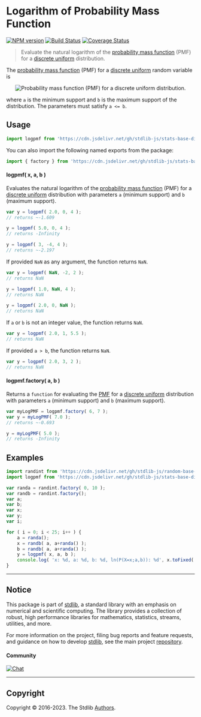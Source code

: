 <!--

@license Apache-2.0

Copyright (c) 2018 The Stdlib Authors.

Licensed under the Apache License, Version 2.0 (the "License");
you may not use this file except in compliance with the License.
You may obtain a copy of the License at

   http://www.apache.org/licenses/LICENSE-2.0

Unless required by applicable law or agreed to in writing, software
distributed under the License is distributed on an "AS IS" BASIS,
WITHOUT WARRANTIES OR CONDITIONS OF ANY KIND, either express or implied.
See the License for the specific language governing permissions and
limitations under the License.

-->

# Logarithm of Probability Mass Function

[![NPM version][npm-image]][npm-url] [![Build Status][test-image]][test-url] [![Coverage Status][coverage-image]][coverage-url] <!-- [![dependencies][dependencies-image]][dependencies-url] -->

> Evaluate the natural logarithm of the [probability mass function][pmf] (PMF) for a [discrete uniform][discrete-uniform-distribution] distribution.

<section class="intro">

The [probability mass function][pmf] (PMF) for a [discrete uniform][discrete-uniform-distribution] random variable is

<!-- <equation class="equation" label="eq:discrete_uniform_pmf" align="center" raw="P(X=x;a,b)=\begin{cases} \frac{1}{b - a + 1} & \text{for } x \in \{ a, \ldots, b \} \\ 0 & \text{otherwise} \end{cases}" alt="Probability mass function (PMF) for a discrete uniform distribution."> -->

<div class="equation" align="center" data-raw-text="P(X=x;a,b)=\begin{cases} \frac{1}{b - a + 1} &amp; \text{for } x \in \{ a, \ldots, b \} \\ 0 &amp; \text{otherwise} \end{cases}" data-equation="eq:discrete_uniform_pmf">
    <img src="https://cdn.jsdelivr.net/gh/stdlib-js/stdlib@591cf9d5c3a0cd3c1ceec961e5c49d73a68374cb/lib/node_modules/@stdlib/stats/base/dists/discrete-uniform/logpmf/docs/img/equation_discrete_uniform_pmf.svg" alt="Probability mass function (PMF) for a discrete uniform distribution.">
    <br>
</div>

<!-- </equation> -->

where `a` is the minimum support and `b` is the maximum support of the distribution. The parameters must satisfy `a <= b`.

</section>

<!-- /.intro -->



<section class="usage">

## Usage

```javascript
import logpmf from 'https://cdn.jsdelivr.net/gh/stdlib-js/stats-base-dists-discrete-uniform-logpmf@deno/mod.js';
```

You can also import the following named exports from the package:

```javascript
import { factory } from 'https://cdn.jsdelivr.net/gh/stdlib-js/stats-base-dists-discrete-uniform-logpmf@deno/mod.js';
```

#### logpmf( x, a, b )

Evaluates the natural logarithm of the [probability mass function][pmf] (PMF) for a [discrete uniform][discrete-uniform-distribution] distribution with parameters `a` (minimum support) and `b` (maximum support).

```javascript
var y = logpmf( 2.0, 0, 4 );
// returns ~-1.609

y = logpmf( 5.0, 0, 4 );
// returns -Infinity

y = logpmf( 3, -4, 4 );
// returns ~-2.197
```

If provided `NaN` as any argument, the function returns `NaN`.

```javascript
var y = logpmf( NaN, -2, 2 );
// returns NaN

y = logpmf( 1.0, NaN, 4 );
// returns NaN

y = logpmf( 2.0, 0, NaN );
// returns NaN
```

If `a` or `b` is not an integer value, the function returns `NaN`.

```javascript
var y = logpmf( 2.0, 1, 5.5 );
// returns NaN
```

If provided `a > b`, the function returns `NaN`.

```javascript
var y = logpmf( 2.0, 3, 2 );
// returns NaN
```

#### logpmf.factory( a, b )

Returns a `function` for evaluating the [PMF][pmf] for a [discrete uniform][discrete-uniform-distribution] distribution with parameters `a` (minimum support) and `b` (maximum support).

```javascript
var myLogPMF = logpmf.factory( 6, 7 );
var y = myLogPMF( 7.0 );
// returns ~-0.693

y = myLogPMF( 5.0 );
// returns -Infinity
```

</section>

<!-- /.usage -->

<section class="examples">

## Examples

<!-- eslint no-undef: "error" -->

```javascript
import randint from 'https://cdn.jsdelivr.net/gh/stdlib-js/random-base-discrete-uniform@deno/mod.js';
import logpmf from 'https://cdn.jsdelivr.net/gh/stdlib-js/stats-base-dists-discrete-uniform-logpmf@deno/mod.js';

var randa = randint.factory( 0, 10 );
var randb = randint.factory();
var a;
var b;
var x;
var y;
var i;

for ( i = 0; i < 25; i++ ) {
    a = randa();
    x = randb( a, a+randa() );
    b = randb( a, a+randa() );
    y = logpmf( x, a, b );
    console.log( 'x: %d, a: %d, b: %d, ln(P(X=x;a,b)): %d', x.toFixed( 4 ), a.toFixed( 4 ), b.toFixed( 4 ), y.toFixed( 4 ) );
}
```

</section>

<!-- /.examples -->

<!-- Section for related `stdlib` packages. Do not manually edit this section, as it is automatically populated. -->

<section class="related">

</section>

<!-- /.related -->

<!-- Section for all links. Make sure to keep an empty line after the `section` element and another before the `/section` close. -->


<section class="main-repo" >

* * *

## Notice

This package is part of [stdlib][stdlib], a standard library with an emphasis on numerical and scientific computing. The library provides a collection of robust, high performance libraries for mathematics, statistics, streams, utilities, and more.

For more information on the project, filing bug reports and feature requests, and guidance on how to develop [stdlib][stdlib], see the main project [repository][stdlib].

#### Community

[![Chat][chat-image]][chat-url]

---

## Copyright

Copyright &copy; 2016-2023. The Stdlib [Authors][stdlib-authors].

</section>

<!-- /.stdlib -->

<!-- Section for all links. Make sure to keep an empty line after the `section` element and another before the `/section` close. -->

<section class="links">

[npm-image]: http://img.shields.io/npm/v/@stdlib/stats-base-dists-discrete-uniform-logpmf.svg
[npm-url]: https://npmjs.org/package/@stdlib/stats-base-dists-discrete-uniform-logpmf

[test-image]: https://github.com/stdlib-js/stats-base-dists-discrete-uniform-logpmf/actions/workflows/test.yml/badge.svg?branch=main
[test-url]: https://github.com/stdlib-js/stats-base-dists-discrete-uniform-logpmf/actions/workflows/test.yml?query=branch:main

[coverage-image]: https://img.shields.io/codecov/c/github/stdlib-js/stats-base-dists-discrete-uniform-logpmf/main.svg
[coverage-url]: https://codecov.io/github/stdlib-js/stats-base-dists-discrete-uniform-logpmf?branch=main

<!--

[dependencies-image]: https://img.shields.io/david/stdlib-js/stats-base-dists-discrete-uniform-logpmf.svg
[dependencies-url]: https://david-dm.org/stdlib-js/stats-base-dists-discrete-uniform-logpmf/main

-->

[chat-image]: https://img.shields.io/gitter/room/stdlib-js/stdlib.svg
[chat-url]: https://gitter.im/stdlib-js/stdlib/

[stdlib]: https://github.com/stdlib-js/stdlib

[stdlib-authors]: https://github.com/stdlib-js/stdlib/graphs/contributors

[umd]: https://github.com/umdjs/umd
[es-module]: https://developer.mozilla.org/en-US/docs/Web/JavaScript/Guide/Modules

[deno-url]: https://github.com/stdlib-js/stats-base-dists-discrete-uniform-logpmf/tree/deno
[umd-url]: https://github.com/stdlib-js/stats-base-dists-discrete-uniform-logpmf/tree/umd
[esm-url]: https://github.com/stdlib-js/stats-base-dists-discrete-uniform-logpmf/tree/esm
[branches-url]: https://github.com/stdlib-js/stats-base-dists-discrete-uniform-logpmf/blob/main/branches.md

[pmf]: https://en.wikipedia.org/wiki/Probability_mass_function

[discrete-uniform-distribution]: https://en.wikipedia.org/wiki/Discrete_uniform_distribution

</section>

<!-- /.links -->
